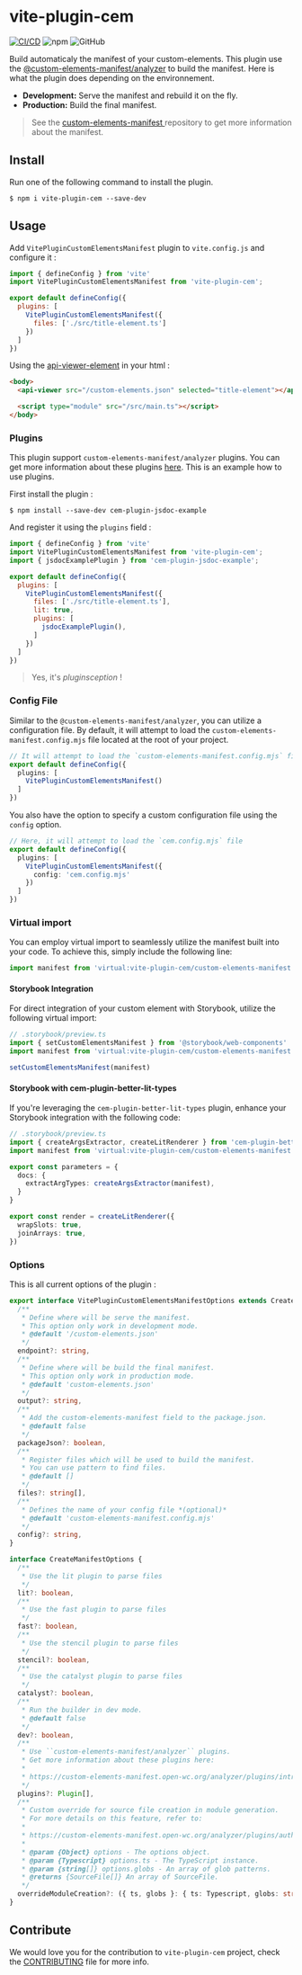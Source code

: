 # vite-plugin-cem

[![CI/CD](https://github.com/Kamiapp-fr/vite-plugin-cem/actions/workflows/main.yml/badge.svg)](https://github.com/Kamiapp-fr/vite-plugin-cem/actions/workflows/main.yml)
![npm](https://img.shields.io/npm/v/vite-plugin-cem)
![GitHub](https://img.shields.io/github/license/kamiapp-fr/vite-plugin-cem)

Build automaticaly the manifest of your custom-elements. This plugin use the [@custom-elements-manifest/analyzer](https://github.com/open-wc/custom-elements-manifest/tree/master/packages/analyzer) to build the manifest. Here is what the plugin does depending on the environnement.

* **Development:** Serve the manifest and rebuild it on the fly.
* **Production:** Build the final manifest.

> See the [custom-elements-manifest
](https://github.com/webcomponents/custom-elements-manifest) repository to get more information about the manifest.

## Install

Run one of the following command to install the plugin.

```console
$ npm i vite-plugin-cem --save-dev
```

## Usage

Add `VitePluginCustomElementsManifest` plugin to ``vite.config.js`` and configure it :

```js
import { defineConfig } from 'vite'
import VitePluginCustomElementsManifest from 'vite-plugin-cem';

export default defineConfig({
  plugins: [
    VitePluginCustomElementsManifest({
      files: ['./src/title-element.ts']
    })
  ]
})
```

Using the [api-viewer-element](https://github.com/open-wc/api-viewer-element) in your html : 

```html
<body>
  <api-viewer src="/custom-elements.json" selected="title-element"></api-viewer>

  <script type="module" src="/src/main.ts"></script>
</body>
```

### Plugins

This plugin support `custom-elements-manifest/analyzer` plugins. You can get more information about these plugins [here](https://custom-elements-manifest.open-wc.org/analyzer/plugins/intro/). This is an example how to use plugins. 
 
First install the plugin :

```console
$ npm install --save-dev cem-plugin-jsdoc-example
```

And register it using the ``plugins`` field :

```js
import { defineConfig } from 'vite'
import VitePluginCustomElementsManifest from 'vite-plugin-cem';
import { jsdocExamplePlugin } from 'cem-plugin-jsdoc-example';

export default defineConfig({
  plugins: [
    VitePluginCustomElementsManifest({
      files: ['./src/title-element.ts'],
      lit: true,
      plugins: [
        jsdocExamplePlugin(),
      ]
    })
  ]
})
```

> Yes, it's *pluginsception* !

### Config File

Similar to the `@custom-elements-manifest/analyzer`, you can utilize a configuration file. 
By default, it will attempt to load the `custom-elements-manifest.config.mjs` file located at the root of your project.

```typescript
// It will attempt to load the `custom-elements-manifest.config.mjs` file by default
export default defineConfig({
  plugins: [
    VitePluginCustomElementsManifest()
  ]
})
```

You also have the option to specify a custom configuration file using the `config` option.

```typescript
// Here, it will attempt to load the `cem.config.mjs` file
export default defineConfig({
  plugins: [
    VitePluginCustomElementsManifest({
      config: 'cem.config.mjs'
    })
  ]
})
```

### Virtual import

You can employ virtual import to seamlessly utilize the manifest built into your code. To achieve this, simply include the following line: 

```ts
import manifest from 'virtual:vite-plugin-cem/custom-elements-manifest';
```

#### Storybook Integration

For direct integration of your custom element with Storybook, utilize the following virtual import:

```ts
// .storybook/preview.ts
import { setCustomElementsManifest } from '@storybook/web-components'
import manifest from 'virtual:vite-plugin-cem/custom-elements-manifest';

setCustomElementsManifest(manifest)
```

#### Storybook with cem-plugin-better-lit-types

If you're leveraging the ``cem-plugin-better-lit-types`` plugin, enhance your Storybook integration with the following code:

```ts
// .storybook/preview.ts
import { createArgsExtractor, createLitRenderer } from 'cem-plugin-better-lit-types/storybook'
import manifest from 'virtual:vite-plugin-cem/custom-elements-manifest';

export const parameters = {
  docs: {
    extractArgTypes: createArgsExtractor(manifest),
  }
}

export const render = createLitRenderer({
  wrapSlots: true,
  joinArrays: true,
})
```

### Options

This is all current options of the plugin :

```ts
export interface VitePluginCustomElementsManifestOptions extends CreateManifestOptions {
  /**
   * Define where will be serve the manifest.
   * This option only work in development mode.
   * @default '/custom-elements.json'
   */
  endpoint?: string,
  /**
   * Define where will be build the final manifest.
   * This option only work in production mode.
   * @default 'custom-elements.json'
   */
  output?: string,
  /**
   * Add the custom-elements-manifest field to the package.json.
   * @default false
   */
  packageJson?: boolean,
  /**
   * Register files which will be used to build the manifest.
   * You can use pattern to find files.
   * @default [] 
   */
  files?: string[],
  /**
   * Defines the name of your config file *(optional)*
   * @default 'custom-elements-manifest.config.mjs'
   */
  config?: string,
}

interface CreateManifestOptions {
  /**
   * Use the lit plugin to parse files
   */
  lit?: boolean,
  /**
   * Use the fast plugin to parse files
   */
  fast?: boolean,
  /**
   * Use the stencil plugin to parse files
   */
  stencil?: boolean,
  /**
   * Use the catalyst plugin to parse files
   */
  catalyst?: boolean,
  /**
   * Run the builder in dev mode.
   * @default false
   */
  dev?: boolean,
  /**
   * Use ``custom-elements-manifest/analyzer`` plugins.
   * Get more information about these plugins here:
   * 
   * https://custom-elements-manifest.open-wc.org/analyzer/plugins/intro/
   */
  plugins?: Plugin[], 
  /**
   * Custom override for source file creation in module generation.
   * For more details on this feature, refer to:
   *
   * https://custom-elements-manifest.open-wc.org/analyzer/plugins/authoring/#overriding-sourcefile-creation
   *
   * @param {Object} options - The options object.
   * @param {Typescript} options.ts - The TypeScript instance.
   * @param {string[]} options.globs - An array of glob patterns.
   * @returns {SourceFile[]} An array of SourceFile.
   */
  overrideModuleCreation?: ({ ts, globs }: { ts: Typescript, globs: string[] }) => SourceFile[];
}
```

## Contribute

We would love you for the contribution to ``vite-plugin-cem`` project, check the [CONTRIBUTING](./CONTRIBUTING.md) file for more info.
